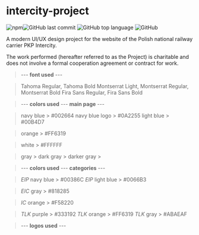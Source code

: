 # intercity-project
![npm](https://img.shields.io/npm/v/npm?color=%23FFFFFF&style=for-the-badge)![GitHub last commit](https://img.shields.io/github/last-commit/krisior/intercity-project?color=%23002664&style=for-the-badge)
![GitHub top language](https://img.shields.io/github/languages/top/krisior/intercity-project?color=%23FF6319&style=for-the-badge)
![GitHub](https://img.shields.io/github/license/krisior/intercity-project?color=%2300B4D7&style=for-the-badge)

A modern UI/UX design project for the website of the Polish national railway carrier PKP Intercity. 

The work performed (hereafter referred to as the Project) is charitable and does not involve a formal cooperation agreement or contract for work.

> --- **font used** ---

> Tahoma Regular, Tahoma Bold
> Montserrat Light, Montserrat Regular, Montserrat Bold
> Fira Sans Regular, Fira Sans Bold

>  --- **colors used** --- **main page** ---

> navy blue > #002664
navy blue logo > #0A2255
light blue > #00B4D7

> orange > #FF6319

> white > #FFFFFF

> gray >
dark gray >
darker gray >

>  --- **colors used** --- **categories** ---

> *EIP* navy blue > #00386C
*EIP* light blue > #0066B3

> *EIC* gray > #818285

> *IC* orange > #F58220

> *TLK* purple > #333192
*TLK* orange > #FF6319
*TLK* gray > #ABAEAF

>  --- **logos used** ---

